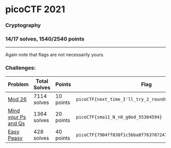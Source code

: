 # picoCTF 2021

### Cryptography
### 14/17 solves, 1540/2540 points
---
Again note that flags are not necessarily yours.

### Challenges:

|Problem |Total Solves|Points|Flag|
|---------|------|------|-------|
|[Mod 26](Mod%2026)|7114 solves|10 points|`picoCTF{next_time_I'll_try_2_rounds_of_rot13_hWqFsgzu}`|
|[Mind your Ps and Qs](Mind%20your%20Ps%20and%20Qs)|1364 solves|20 points|`picoCTF{sma11_N_n0_g0od_55304594}`|
|[Easy Peasy](Easy%20Peasy)|428 solves|40 points|`picoCTF{7904ff830f1c5bba8f763707247ba3e1}`|
